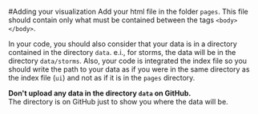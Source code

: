 #Adding your visualization
Add your html file in the folder `pages`. This file should contain only what must be contained between the tags `<body></body>`.

In your code, you should also consider that your data is in a directory contained in the directory `data`. e.i., for storms, the data will be in the directory `data/storms`. Also, your code is integrated the index file so you should write the path to your data as if you were in the same directory as the index file (`ui`) and not as if it is in the `pages` directory.

**Don't upload any data in the directory `data` on GitHub.**  
The directory is on GitHub just to show you where the data will be.